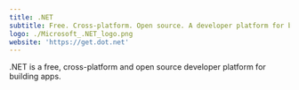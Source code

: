 ```yaml
---
title: .NET
subtitle: Free. Cross-platform. Open source. A developer platform for building apps.
logo: ./Microsoft_.NET_logo.png
website: 'https://get.dot.net'
---
```


.NET is a free, cross-platform and open source developer platform for building apps.
